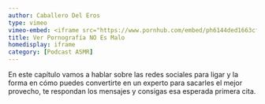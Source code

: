 ```yaml
---
author: Caballero Del Eros
type: vimeo
vimeo-embed: <iframe src="https://www.pornhub.com/embed/ph6144ded1663cf" frameborder="0" width="500" height="281" scrolling="no" allowfullscreen></iframe>
title: Ver Pornografía NO Es Malo
homedisplay: iframe
category: [Podcast ASMR]
---
```

En este capítulo vamos a hablar sobre las redes sociales para ligar y la forma en cómo puedes convertirte en un experto para sacarles el mejor provecho, 
te respondan los mensajes y consigas esa esperada primera cita.
